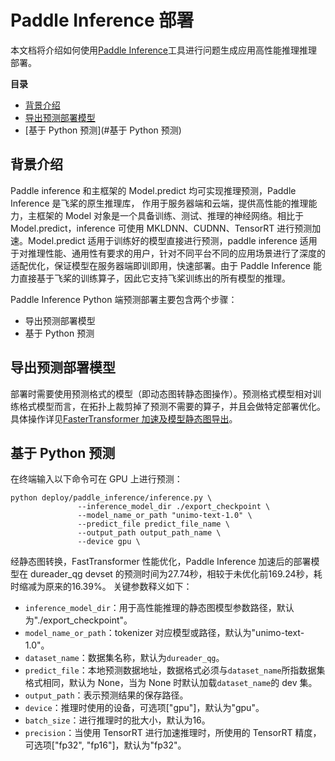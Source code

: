 # Paddle Inference 部署
本文档将介绍如何使用[Paddle Inference](https://paddle-inference.readthedocs.io/en/latest/guides/introduction/index_intro.html#paddle-inference)工具进行问题生成应用高性能推理推理部署。

**目录**
   * [背景介绍](#背景介绍)
   * [导出预测部署模型](#导出预测部署模型)
   * [基于 Python 预测](#基于 Python 预测)


## 背景介绍
Paddle inference 和主框架的 Model.predict 均可实现推理预测，Paddle Inference 是飞桨的原生推理库， 作用于服务器端和云端，提供高性能的推理能力，主框架的 Model 对象是一个具备训练、测试、推理的神经网络。相比于 Model.predict，inference 可使用 MKLDNN、CUDNN、TensorRT 进行预测加速。Model.predict 适用于训练好的模型直接进行预测，paddle inference 适用于对推理性能、通用性有要求的用户，针对不同平台不同的应用场景进行了深度的适配优化，保证模型在服务器端即训即用，快速部署。由于 Paddle Inference 能力直接基于飞桨的训练算子，因此它支持飞桨训练出的所有模型的推理。



Paddle Inference Python 端预测部署主要包含两个步骤：
- 导出预测部署模型
- 基于 Python 预测


## 导出预测部署模型
部署时需要使用预测格式的模型（即动态图转静态图操作）。预测格式模型相对训练格式模型而言，在拓扑上裁剪掉了预测不需要的算子，并且会做特定部署优化。具体操作详见[FasterTransformer 加速及模型静态图导出](../../README.md)。

## 基于 Python 预测
<!-- 同上，高性能预测的默认输入和输出形式也为文件，可分别通过 test_path 和 save_path 进行指定，通过如下命令便可以基于 Paddle Inference 进行高性能预测： -->

在终端输入以下命令可在 GPU 上进行预测：
```shell
python deploy/paddle_inference/inference.py \
               --inference_model_dir ./export_checkpoint \
               --model_name_or_path "unimo-text-1.0" \
               --predict_file predict_file_name \
               --output_path output_path_name \
               --device gpu \
```

<!-- 在终端输入以下命令可在 CPU 上进行预测：
```shell
python deploy/paddle_inference/inference_unimo_text.py --inference_model_dir ./export_checkpoint --device cpu
``` -->
经静态图转换，FastTransformer 性能优化，Paddle Inference 加速后的部署模型在 dureader_qg devset 的预测时间为27.74秒，相较于未优化前169.24秒，耗时缩减为原来的16.39%。
关键参数释义如下：
* `inference_model_dir`：用于高性能推理的静态图模型参数路径，默认为"./export_checkpoint"。
* `model_name_or_path`：tokenizer 对应模型或路径，默认为"unimo-text-1.0"。
* `dataset_name`：数据集名称，默认为`dureader_qg`。
* `predict_file`：本地预测数据地址，数据格式必须与`dataset_name`所指数据集格式相同，默认为 None，当为 None 时默认加载`dataset_name`的 dev 集。
* `output_path`：表示预测结果的保存路径。
* `device`：推理时使用的设备，可选项["gpu"]，默认为"gpu"。
* `batch_size`：进行推理时的批大小，默认为16。
* `precision`：当使用 TensorRT 进行加速推理时，所使用的 TensorRT 精度，可选项["fp32", "fp16"]，默认为"fp32"。
<!-- * `precision`：当使用 TensorRT 进行加速推理时，所使用的 TensorRT 精度，可选项["fp32", "fp16", "int8"]，默认为"fp32"。 -->
<!-- * `device`：推理时使用的设备，可选项["gpu", "cpu", "xpu"]，默认为"gpu"。 -->
<!-- * `enable_mkldnn`：当使用 cpu 时，选择是否使用 MKL-DNN(oneDNN)进行加速推理，默认为 False。 -->
<!-- * `cpu_threads`：当使用 cpu 时，推理所用的进程数，默认为10。 -->
<!-- * `use_tensorrt`：当使用 gpu 时，选择是否使用 TensorRT 进行加速推理，默认为 False。 -->
